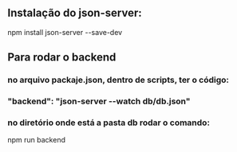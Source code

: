 ## Instalação do json-server:
npm install json-server --save-dev

## Para rodar o backend

### no arquivo packaje.json, dentro de scripts, ter o código:
### "backend": "json-server --watch db/db.json"

### no diretório onde está a pasta db rodar o comando:
npm run backend